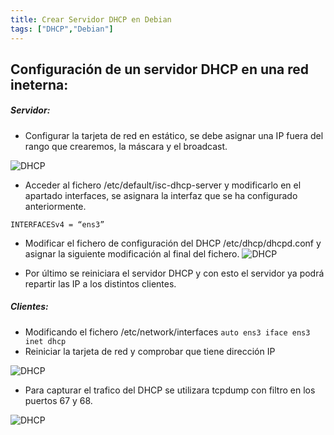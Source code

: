 ```yaml
---
title: Crear Servidor DHCP en Debian
tags: ["DHCP","Debian"]
---
```


## Configuración de un servidor DHCP en una red ineterna:

##### Servidor:
- Configurar la tarjeta de red en estático, se debe asignar una IP fuera del rango que crearemos, la máscara y el broadcast.

![DHCP](/QuestTIC/img-post/ip-dhcp.png)

- Acceder al fichero /etc/default/isc-dhcp-server y modificarlo en el apartado interfaces,
se asignara la interfaz que se ha configurado anteriormente.

`INTERFACESv4 = “ens3”`

- Modificar el fichero de configuración del DHCP /etc/dhcp/dhcpd.conf y asignar la siguiente modificación al final del fichero.
![DHCP](/QuestTIC/img-post/ficherodhcp.png)

- Por último se reiniciara el servidor DHCP y con esto el servidor ya podrá repartir las IP a los distintos clientes.

##### Clientes: 
- Modificando el fichero /etc/network/interfaces
`auto ens3
iface ens3 inet dhcp`
- Reiniciar la tarjeta de red y comprobar que tiene dirección IP

![DHCP](/QuestTIC/img-post/CompIp-DHCP.png)

- Para capturar el trafico del DHCP se utilizara tcpdump con filtro en los puertos 67 y 68.

![DHCP](/QuestTIC/img-post/comprobación-DHCP.png)
